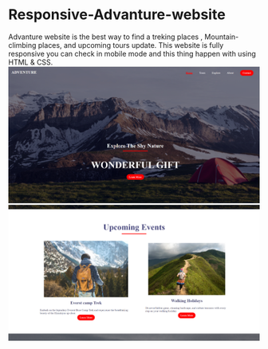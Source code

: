 # Responsive-Advanture-website
Advanture website is the best way to find a treking places , Mountain-climbing places, and upcoming tours update. This website is fully responsive you can check in mobile mode and this thing happen with using HTML & CSS.
![image alt](https://github.com/Rajiv-mandal04/Responsive-Advanture-website/blob/41a3b6a1c29da87bc796c234149d781f538c7217/Screenshot%202025-04-24%20025408.png)
![image alt](https://github.com/Rajiv-mandal04/Responsive-Advanture-website/blob/12f3439ffe24718dffcbda1496b16984d92db825/Screenshot%202025-04-24%20025438.png)

